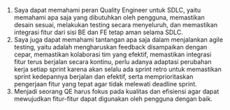 1. Saya dapat memahami peran Quality Engineer untuk SDLC, yaitu memahami apa saja yang dibutuhkan oleh pengguna, memastikan desain sesuai, melakukan testing secara menyeluruh, dan memastikan integrasi fitur dari sisi BE dan FE tetap aman selama SDLC. 
2. Saya juga dapat memahami tantangan apa saja dalam menjalankan agile testing, yaitu adalah mengharuskan feedback disampaikan dengan cepar, memastikan kolaborasi tim yang efektif, memastikan integrasi fitur terus berjalan secara kontinu, perlu adanya adaptasi perubahan kerja setiap sprint karena akan selalu ada sprint retro untuk memastikan sprint kedepannya berjalan dan efektif, serta memprioritaskan pengerjaan fitur yang tepat agar tidak melewati deadline sprint. 
3. Menjadi seorang QE harus fokus pada kualitas dan efisiensi agar dapat mewujudkan fitur-fitur dapat digunakan oleh pengguna dengan baik. 